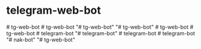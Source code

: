 # telegram-web-bot
#   t g - w e b - b o t  
 #   t g - w e b - b o t  
 "# tg-web-bot" 
"# tg-web-bot" 
#   t g - w e b - b o t  
 #   t g - w e b - b o t  
 #   t e l e g r a m - b o t  
 "# telegram-bot" 
#   t e l e g r a m - b o t  
 #   t e l e g r a m - b o t  
 "# nak-bot" 
"# tg-web-bot" 
